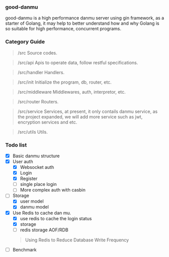 <!--
 * @Descripttion: your project
 * @version: 1.0
 * @Author: Nickname4th
 * @Date: 2021-05-22 16:56:06
 * @LastEditors: Nickname4th
 * @LastEditTime: 2021-05-23 21:53:08
-->

### good-danmu
good-danmu is a high performance danmu server using gin framework, as a starter of Golang, it may help to better
understand how and why Golang is so suitable for high performance, concurrent programs.

### Category Guide
> /src Source codes.

> /src/api Apis to operate data, follow restful specifications.

> /src/handler Handlers.

> /src/init Initialize the program, db, router, etc.

> /src/middleware Middlewares, auth, interpretor, etc.

> /src/router Routers.

> /src/service Services, at present, it only contails danmu service, as the project expanded, we will add more service such as jwt, encryption services and etc.

> /src/utils Utils.

### Todo list
- [x] Basic danmu structure
- [x] User auth
  - [x] Websocket auth
  - [x] Login
  - [x] Register
  - [ ] single place login
  - [ ] More complex auth with casbin
- [ ] Storage
  - [x] user model
  - [x] danmu model
- [x] Use Redis to cache dan mu.
  - [x] use redis to cache the login status
  - [x] storage
  - [ ] redis storage AOF/RDB
  > Using Redis to Reduce Database Write Frequency
- [ ] Benchmark